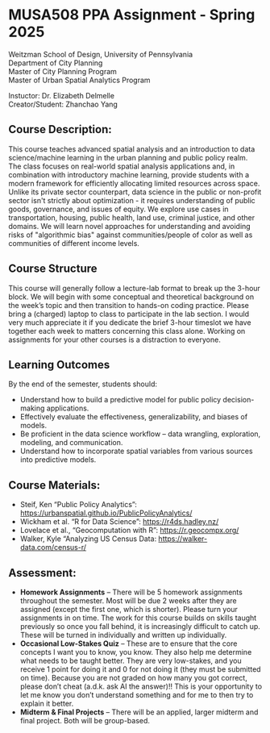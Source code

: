 # MUSA508 PPA Assignment - Spring 2025
Weitzman School of Design, University of Pennsylvania </br>
Department of City Planning </br>
Master of City Planning Program </br>
Master of Urban Spatial Analytics Program

Instuctor: Dr. Elizabeth Delmelle </br>
Creator/Student: Zhanchao Yang

## Course Description:

This course teaches advanced spatial analysis and an introduction to data
science/machine learning in the urban planning and public policy realm. The class focuses on real-world
spatial analysis applications and, in combination with introductory machine learning, provide students with a
modern framework for efficiently allocating limited resources across space. Unlike its private sector
counterpart, data science in the public or non-profit sector isn't strictly about optimization - it requires
understanding of public goods, governance, and issues of equity. We explore use cases in transportation,
housing, public health, land use, criminal justice, and other domains. We will learn novel approaches for
understanding and avoiding risks of "algorithmic bias" against communities/people of color as well as
communities of different income levels.

## Course Structure
This course will generally follow a lecture-lab format to break up the 3-hour block. We will
begin with some conceptual and theoretical background on the week’s topic and then transition to hands-on
coding practice. Please bring a (charged) laptop to class to participate in the lab section. I would very much
appreciate it if you dedicate the brief 3-hour timeslot we have together each week to matters concerning this
class alone. Working on assignments for your other courses is a distraction to everyone.

## Learning Outcomes
By the end of the semester, students should:
- Understand how to build a predictive model for public policy decision-making applications.
- Effectively evaluate the effectiveness, generalizability, and biases of models.
- Be proficient in the data science workflow – data wrangling, exploration, modeling, and communication.
- Understand how to incorporate spatial variables from various sources into predictive models.

## Course Materials:
- Steif, Ken “Public Policy Analytics”: https://urbanspatial.github.io/PublicPolicyAnalytics/
- Wickham et al. “R for Data Science”: https://r4ds.hadley.nz/
- Lovelace et al., “Geocomputation with R”: https://r.geocompx.org/
- Walker, Kyle “Analyzing US Census Data: https://walker-data.com/census-r/



## Assessment:
- **Homework Assignments** – There will be 5 homework assignments throughout the semester. Most will be due 2 weeks after they are assigned (except the first one, which is shorter). Please turn your assignments in on time. The work for this course builds on skills taught previously so once you fall behind, it is increasingly difficult to catch up. These will be turned in individually and written up individually.
- **Occasional Low-Stakes Quiz** – These are to ensure that the core concepts I want you to know, you know. They also help me determine what needs to be taught better. They are very low-stakes, and you receive 1 point for doing it and 0 for not doing it (they must be submitted on time). Because you are not graded on how many you got correct, please don’t cheat (a.d.k. ask AI the answer)!! This is your opportunity to let me know you don’t understand something and for me to then try to explain it better.
- **Midterm & Final Projects** – There will be an applied, larger midterm and final project. Both will be group-based.
